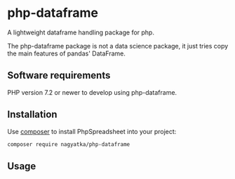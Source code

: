 # php-dataframe

A lightweight dataframe handling package for php.

The php-dataframe package is not a data science package, it just tries copy the main features of pandas' DataFrame.

## Software requirements

PHP version 7.2 or newer to develop using php-dataframe.

## Installation

Use [composer](https://getcomposer.org) to install PhpSpreadsheet into your project:

```sh
composer require nagyatka/php-dataframe
```

## Usage
